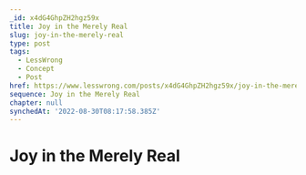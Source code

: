 ```yaml
---
_id: x4dG4GhpZH2hgz59x
title: Joy in the Merely Real
slug: joy-in-the-merely-real
type: post
tags:
  - LessWrong
  - Concept
  - Post
href: https://www.lesswrong.com/posts/x4dG4GhpZH2hgz59x/joy-in-the-merely-real
sequence: Joy in the Merely Real
chapter: null
synchedAt: '2022-08-30T08:17:58.385Z'
---
```

# Joy in the Merely Real

